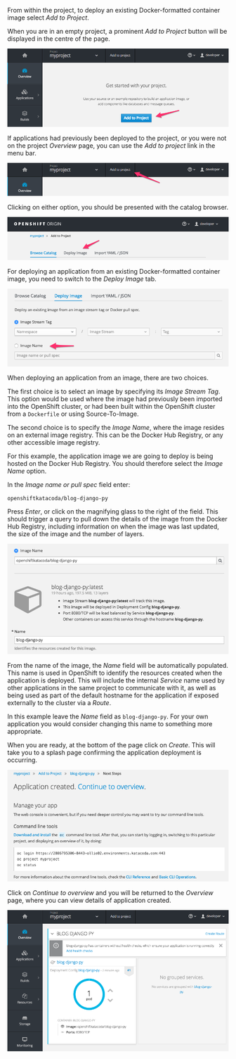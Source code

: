 From within the project, to deploy an existing Docker-formatted container image select _Add to Project_.

When you are in an empty project, a prominent _Add to Project_ button will be displayed in the centre of the page.

![Adding to Empty Project](../../assets/intro-openshift/deploying-images/02-add-to-project-empty.png)

If applications had previously been deployed to the project, or you were not on the project _Overview_ page, you can use the _Add to project_ link in the menu bar.

![Adding via Menu Bar](../../assets/intro-openshift/deploying-images/02-add-to-project-menubar.png)

Clicking on either option, you should be presented with the catalog browser.

![Options for Adding to Project](../../assets/intro-openshift/deploying-images/02-add-to-project-options.png)

For deploying an application from an existing Docker-formatted container image, you need to switch to the _Deploy Image_ tab.

![Deploy Image Options](../../assets/intro-openshift/deploying-images/02-deploy-image-options.png)

When deploying an application from an image, there are two choices.

The first choice is to select an image by specifying its _Image Stream Tag_. This option would be used where the image had previously been imported into the OpenShift cluster, or had been built within the OpenShift cluster from a ``Dockerfile`` or using Source-To-Image.

The second choice is to specify the _Image Name_, where the image resides on an external image registry. This can be the Docker Hub Registry, or any other accessible image registry.

For this example, the application image we are going to deploy is being hosted on the Docker Hub Registry. You should therefore select the _Image Name_ option.

In the _Image name or pull spec_ field enter:

```
openshiftkatacoda/blog-django-py
```

Press _Enter_, or click on the magnifying glass to the right of the field. This should trigger a query to pull down the details of the image from the Docker Hub Registry, including information on when the image was last updated, the size of the image and the number of layers.

![Application Image Details](../../assets/intro-openshift/deploying-images/02-image-name-details.png)

From the name of the image, the _Name_ field will be automatically populated. This name is used in OpenShift to identify the resources created when the application is deployed. This will include the internal _Service_ name used by other applications in the same project to communicate with it, as well as being used as part of the default hostname for the application if exposed externally to the cluster via a _Route_.

In this example leave the _Name_ field as ``blog-django-py``. For your own application you would consider changing this name to something more appropriate.

When you are ready, at the bottom of the page click on _Create_. This will take you to a splash page confirming the application deployment is occurring.

![Application Image Details](../../assets/intro-openshift/deploying-images/02-continue-to-overview.png)

Click on _Continue to overview_ and you will be returned to the _Overview_ page, where you can view details of application created.

![Application Overview](../../assets/intro-openshift/deploying-images/02-application-overview.png)